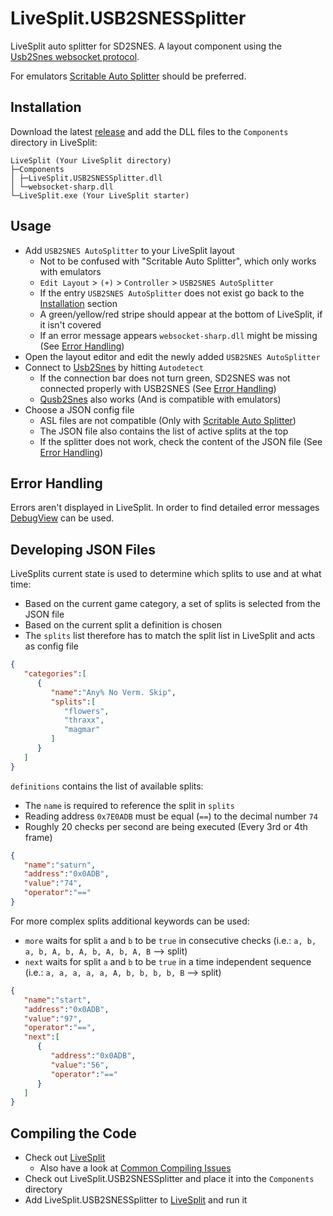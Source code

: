 # LiveSplit.USB2SNESSplitter

LiveSplit auto splitter for SD2SNES. A layout component using the [Usb2Snes websocket protocol](https://www.usb2snes.com).

For emulators [Scritable Auto Splitter](https://github.com/LiveSplit/LiveSplit#auto-splitters) should be preferred.

## Installation

Download the latest [release](https://github.com/r-bin/LiveSplit.USB2SNESSplitter/releases) and add the DLL files to the `Components` directory in LiveSplit:

```
LiveSplit (Your LiveSplit directory)
├─Components
│ ├─LiveSplit.USB2SNESSplitter.dll
│ └─websocket-sharp.dll
└─LiveSplit.exe (Your LiveSplit starter)
```

## Usage

* Add `USB2SNES AutoSplitter` to your LiveSplit layout
  * Not to be confused with "Scritable Auto Splitter", which only works with emulators
  * `Edit Layout` > `(+)` > `Controller` > `USB2SNES AutoSplitter`
  * If the entry `USB2SNES AutoSplitter` does not exist go back to the [Installation](#installation) section
  * A green/yellow/red stripe should appear at the bottom of LiveSplit, if it isn't covered
  * If an error message appears `websocket-sharp.dll` might be missing (See [Error Handling](#error-handling))
* Open the layout editor and edit the newly added `USB2SNES AutoSplitter`
* Connect to [Usb2Snes](http://usb2snes.com/) by hitting `Autodetect`
  * If the connection bar does not turn green, SD2SNES was not connected properly with USB2SNES (See [Error Handling](#error-handling))
  * [Qusb2Snes](https://skarsnik.github.io/QUsb2snes/) also works (And is compatible with emulators)
* Choose a JSON config file
  * ASL files are not compatible (Only with [Scritable Auto Splitter](https://github.com/LiveSplit/LiveSplit#auto-splitters))
  * The JSON file also contains the list of active splits at the top
  * If the splitter does not work, check the content of the JSON file (See [Error Handling](#error-handling))

## Error Handling

Errors aren't displayed in LiveSplit. In order to find detailed error messages [DebugView](https://docs.microsoft.com/en-us/sysinternals/downloads/debugview) can be used.


## Developing JSON Files

LiveSplits current state is used to determine which splits to use and at what time:
* Based on the current game category, a set of splits is selected from the JSON file
* Based on the current split a definition is chosen
* The `splits` list therefore has to match the split list in LiveSplit and acts as config file

```json
{
   "categories":[
      {
         "name":"Any% No Verm. Skip",
         "splits":[
            "flowers",
            "thraxx",
            "magmar"
         ]
      }
   ]
}
```

`definitions` contains the list of available splits:
* The `name` is required to reference the split in `splits`
* Reading address `0x7E0ADB` must be equal (`==`) to the decimal number `74`
* Roughly 20 checks per second are being executed (Every 3rd or 4th frame)

```json
{
   "name":"saturn",
   "address":"0x0ADB",
   "value":"74",
   "operator":"=="
}
```

For more complex splits additional keywords can be used:
* `more` waits for split `a` and `b` to be `true` in consecutive checks  (i.e.: `a, b, a, b, A, b, A, b, A, b, A, B` ⟶ split)
* `next` waits for split `a` and `b` to be `true` in a time independent sequence (i.e.: `a, a, a, a, a, A, b, b, b, b, B` ⟶ split)

```json
{
   "name":"start",
   "address":"0x0ADB",
   "value":"97",
   "operator":"==",
   "next":[
      {
         "address":"0x0ADB",
         "value":"56",
         "operator":"=="
      }
   ]
}
```

## Compiling the Code

* Check out [LiveSplit](https://github.com/LiveSplit/LiveSplit)
  * Also have a look at [Common Compiling Issues](https://github.com/LiveSplit/LiveSplit#common-compiling-issues)
* Check out LiveSplit.USB2SNESSplitter and place it into the `Components` directory
* Add LiveSplit.USB2SNESSplitter to [LiveSplit](https://github.com/LiveSplit/LiveSplit) and run it